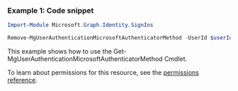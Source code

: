 ### Example 1: Code snippet

```powershellImport-Module Microsoft.Graph.Identity.SignIns

Remove-MgUserAuthenticationMicrosoftAuthenticatorMethod -UserId $userId -MicrosoftAuthenticatorAuthenticationMethodId $microsoftAuthenticatorAuthenticationMethodId
```
This example shows how to use the Get-MgUserAuthenticationMicrosoftAuthenticatorMethod Cmdlet.
To learn about permissions for this resource, see the [permissions reference](/graph/permissions-reference).


